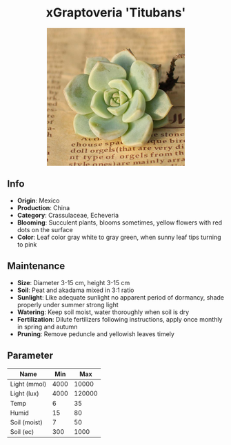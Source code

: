 <h1 align='center'>xGraptoveria 'Titubans'</h1>
<p align="center">
    <img 
        align='center'
        width='320'
        src="../images/xgraptoveria titubans.png" 
        alt='xGraptoveria 'Titubans'' />
</p>

## Info

 - **Origin**: Mexico
 - **Production**: China
 - **Category**: Crassulaceae, Echeveria
 - **Blooming**: Succulent plants, blooms sometimes, yellow flowers with red dots on the surface
 - **Color**: Leaf color gray white to gray green, when sunny leaf tips turning to pink

## Maintenance

 - **Size**: Diameter 3-15 cm, height 3-15 cm
 - **Soil**: Peat and akadama mixed in 3:1 ratio
 - **Sunlight**: Like adequate sunlight no apparent period of dormancy, shade properly under summer strong light
 - **Watering**: Keep soil moist, water thoroughly when soil is dry
 - **Fertilization**: Dilute fertilizers following instructions, apply once monthly in spring and autumn
 - **Pruning**: Remove peduncle and yellowish leaves timely

## Parameter

| Name         | Min  | Max   |
|--------------|------|-------|
| Light (mmol) | 4000 | 10000  |
| Light (lux)  | 4000 | 120000 |
| Temp         | 6    | 35    |
| Humid        | 15   | 80    |
| Soil (moist) | 7   | 50    |
| Soil (ec)    | 300  | 1000  |